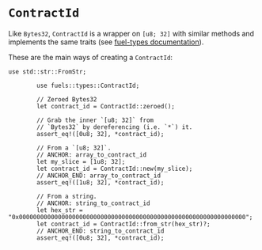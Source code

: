 # `ContractId`

Like `Bytes32`, `ContractId` is a wrapper on `[u8; 32]` with similar methods and implements the same traits (see [fuel-types documentation](https://docs.rs/fuel-types/0.49.0/fuel_types/struct.ContractId.html)).

These are the main ways of creating a `ContractId`:

```rust,ignore
use std::str::FromStr;

        use fuels::types::ContractId;

        // Zeroed Bytes32
        let contract_id = ContractId::zeroed();

        // Grab the inner `[u8; 32]` from
        // `Bytes32` by dereferencing (i.e. `*`) it.
        assert_eq!([0u8; 32], *contract_id);

        // From a `[u8; 32]`.
        // ANCHOR: array_to_contract_id
        let my_slice = [1u8; 32];
        let contract_id = ContractId::new(my_slice);
        // ANCHOR_END: array_to_contract_id
        assert_eq!([1u8; 32], *contract_id);

        // From a string.
        // ANCHOR: string_to_contract_id
        let hex_str = "0x0000000000000000000000000000000000000000000000000000000000000000";
        let contract_id = ContractId::from_str(hex_str)?;
        // ANCHOR_END: string_to_contract_id
        assert_eq!([0u8; 32], *contract_id);
```
